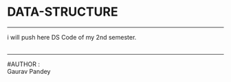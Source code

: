# DATA-STRUCTURE

<hr>
i will push here DS Code of my 2nd semester.
<br>
<br> <hr>
#AUTHOR : <br> Gaurav Pandey
